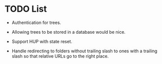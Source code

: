 TODO List
=========

* Authentication for trees.

* Allowing trees to be stored in a database would be nice.

* Support HUP with state reset.

* Handle redirecting to folders without trailing slash to ones with a trailing slash
so that relative URLs go to the right place.
